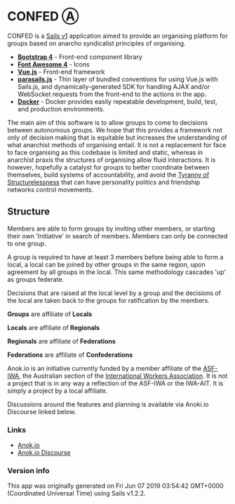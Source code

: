 # CONFED Ⓐ

CONFED is a [Sails v1](https://sailsjs.com) application aimed to provide an organising platform for groups based on anarcho syndicalist principles of organising.

* [**Bootstrap 4**](http://getbootstrap.com/docs/4.0/getting-started/introduction/) - Front-end component library
* [**Font Awesome 4**](http://fontawesome.io/icons/) - Icons
* [**Vue.js**](https://vuejs.org/) - Front-end framework
* [**parasails.js**](https://npmjs.com/package/parasails) - Thin layer of bundled conventions for using Vue.js with Sails.js, and dynamically-generated SDK for handling AJAX and/or WebSocket requests from the front-end to the actions in the app.
* [**Docker**](https://www.docker.com) - Docker provides easily repeatable development, build, test, and production environments.

The main aim of this software is to allow groups to come to decisions between autonomous groups. We hope that this provides a framework not only of decision making that is equitable but increases the understanding of what anarchist methods of organising entail. It is not a replacement for face to face organising as this codebase is limited and static, whereas in anarchist praxis the structures of organising allow fluid interactions. It is however, hopefully a catalyst for groups to better coordinate between themselves, build systems of accountability, and avoid the [Tyranny of Structurelessness](https://www.jofreeman.com/joreen/tyranny.htm) that can have personality politics and friendship networks control movements.

## Structure

Members are able to form groups by inviting other members, or starting their own 'Initiative' in search of members. Members can only be connected to one group.

A group is required to have at least 3 members before being able to form a local, a local can be joined by other groups in the same region, upon agreement by all groups in the local. This same methodology cascades 'up' as groups federate.

Decisions that are raised at the local level by a group and the decisions of the local are taken back to the groups for ratification by the members.

**Groups** are affiliate of **Locals**

**Locals** are affiliate of **Regionals**

**Regionals** are affiliate of **Federations**

**Federations** are affiliate of **Confederations**

Anok.io is an initiative currently funded by a member affiliate of the [ASF-IWA](https://www.asf-iwa.org.au), the Australian section of the [International Workers Association](https://www.iwa-ait.org). It is not a project that is in any way a reflection of the ASF-IWA or the IWA-AIT. It is simply a project by a local affiliate.

Discussions around the features and planning is available via Anoki.io Discourse linked below.

### Links

* [Anok.io](https://anok.io)
* [Anok.io Discourse](https://discourse.anok.io)

### Version info

This app was originally generated on Fri Jun 07 2019 03:54:42 GMT+0000 (Coordinated Universal Time) using Sails v1.2.2.

<!-- Internally, Sails used [`sails-generate@1.16.12`](https://github.com/balderdashy/sails-generate/tree/v1.16.12/lib/core-generators/new). -->

<!--
Note:  Generators are usually run using the globally-installed `sails` CLI (command-line interface).  This CLI version is _environment-specific_ rather than app-specific, thus over time, as a project's dependencies are upgraded or the project is worked on by different developers on different computers using different versions of Node.js, the Sails dependency in its package.json file may differ from the globally-installed Sails CLI release it was originally generated with.  (Be sure to always check out the relevant [upgrading guides](https://sailsjs.com/upgrading) before upgrading the version of Sails used by your app.  If you're stuck, [get help here](https://sailsjs.com/support).)
-->
